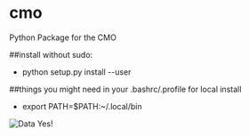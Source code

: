 # cmo
Python Package for the CMO

##install without sudo:
+ python setup.py install --user

##things you might need in your .bashrc/.profile for local install
+ export PATH=$PATH:~/.local/bin



![Data Yes!](https://i.imgur.com/gPOM4.gif)
